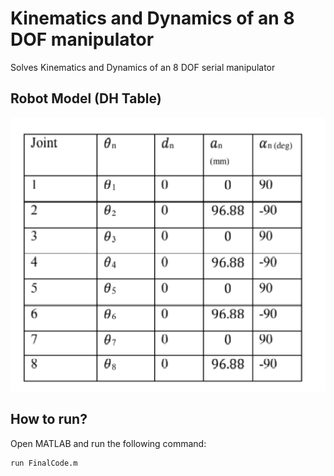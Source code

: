 # Kinematics and Dynamics of an 8 DOF manipulator
Solves Kinematics and Dynamics of an 8 DOF serial manipulator

## Robot Model (DH Table)
<img src="image1.png"> </img>

## How to run?
<p>Open MATLAB and run the following command:</p>

```
run FinalCode.m
```
